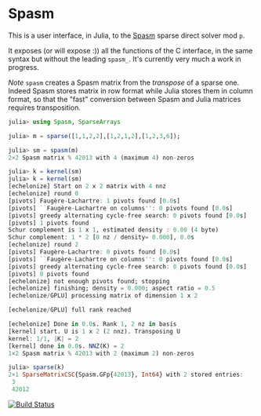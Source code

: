 # Spasm

This is a user interface, in Julia, to the [Spasm](https://github.com/cbouilla/spasm) sparse direct solver mod `p`.

It exposes (or will expose :)) all the functions of the C interface, in the same syntax but without the leading `spasm_`. It's currently very much a work in progress.

*Note* `spasm` creates a Spasm matrix from the *transpose* of a sparse one. Indeed Spasm stores matrix in row format while Julia stores them in column format, so that the "fast" conversion between Spasm and Julia matrices requires transposition.

```julia
julia> using Spasm, SparseArrays

julia> m = sparse([1,1,2,2],[1,2,1,2],[1,2,3,6]);

julia> sm = spasm(m)
2×2 Spasm matrix % 42013 with 4 (maximum 4) non-zeros

julia> k = kernel(sm)
julia> k = kernel(sm)
[echelonize] Start on 2 x 2 matrix with 4 nnz
[echelonize] round 0
[pivots] Faugère-Lachartre: 1 pivots found [0.0s]
[pivots] ``Faugère-Lachartre on columns'': 0 pivots found [0.0s]
[pivots] greedy alternating cycle-free search: 0 pivots found [0.0s]
[pivots] 1 pivots found
Schur complement is 1 x 1, estimated density : 0.00 (4 byte)
Schur complement: 1 * 2 [0 nz / density= 0.000], 0.0s
[echelonize] round 2
[pivots] Faugère-Lachartre: 0 pivots found [0.0s]
[pivots] ``Faugère-Lachartre on columns'': 0 pivots found [0.0s]
[pivots] greedy alternating cycle-free search: 0 pivots found [0.0s]
[pivots] 0 pivots found
[echelonize] not enough pivots found; stopping
[echelonize] finishing; density = 0.000; aspect ratio = 0.5
[echelonize/GPLU] processing matrix of dimension 1 x 2

[echelonize/GPLU] full rank reached

[echelonize] Done in 0.0s. Rank 1, 2 nz in basis
[kernel] start. U is 1 x 2 (2 nnz). Transposing U
kernel: 1/1, |K| = 2
[kernel] done in 0.0s. NNZ(K) = 2
1×2 Spasm matrix % 42013 with 2 (maximum 2) non-zeros

julia> sparse(k)
2×1 SparseMatrixCSC{Spasm.GFp{42013}, Int64} with 2 stored entries:
 3
 42012
```

[![Build Status](https://github.com/laurentbartholdi/Spasm.jl/actions/workflows/CI.yml/badge.svg?branch=main)](https://github.com/laurentbartholdi/Spasm.jl/actions/workflows/CI.yml?query=branch%3Amain)
